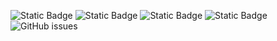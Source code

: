 ![Static Badge](https://img.shields.io/badge/blacklists-61-000000) ![Static Badge](https://img.shields.io/badge/blacklisted-2935554-cc0000) ![Static Badge](https://img.shields.io/badge/whitelisted-2251-00CC00) ![Static Badge](https://img.shields.io/badge/streaming_blacklist-28107-000000) ![GitHub issues](https://img.shields.io/github/issues/fabriziosalmi/blacklists)
